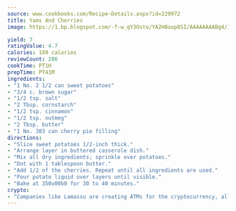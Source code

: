```yaml
---
source: www.cookbooks.com/Recipe-Details.aspx?id=229972
title: Yams And Cherries
image: https://1.bp.blogspot.com/-f-w_qY3Osto/YA2H0aap8SI/AAAAAAAABg4/17myAO5s9b8JksYvWDXpYkaDlcY0g6k_gCLcBGAsYHQ/s296/3.png

yield: 7
ratingValue: 4.7
calories: 189 calories
reviewCount: 286
cookTime: PT1H
prepTime: PT41M
ingredients:
- "1 No. 2 1/2 can sweet potatoes"
- "3/4 c. brown sugar"
- "1/2 tsp. salt"
- "2 Tbsp. cornstarch"
- "1/2 tsp. cinnamon"
- "1/2 tsp. nutmeg"
- "2 Tbsp. butter"
- "1 No. 303 can cherry pie filling"
directions:
- "Slice sweet potatoes 1/2-inch thick."
- "Arrange layer in buttered casserole dish."
- "Mix all dry ingredients; sprinkle over potatoes."
- "Dot with 1 tablespoon butter."
- "Add 1/2 of the cherries. Repeat until all ingredients are used."
- "Pour potato liquid over layers until visible."
- "Bake at 350u00b0 for 30 to 40 minutes."
crypto:
- "Companies like Lamassu are creating ATMs for the cryptocurrency, allowing you to scan your Bitcoin QR code, enter your cash, and buy bitcoin with the push of a button."
---
```

